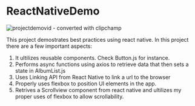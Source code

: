 # ReactNativeDemo

![projectdemovid - converted with clipchamp](https://user-images.githubusercontent.com/17955378/33407776-c259d4a6-d527-11e7-8e8f-ddde22aaa2c0.gif)

This project demostrates best practices using react native. In this project there are a few important aspects:
1. It ultilizes reusable components. Check Button.js for instance.
2. Performs async functions using axios to retrieve data that then sets a state in AlbumList.js
3. Uses Linking API from React Native to link a url to the browser
4. Properly uses flexbox to position UI elements in the app.
5. Retrives a Scrollview component from react native and ultilizes my proper uses of flexbox to allow scrollability. 
